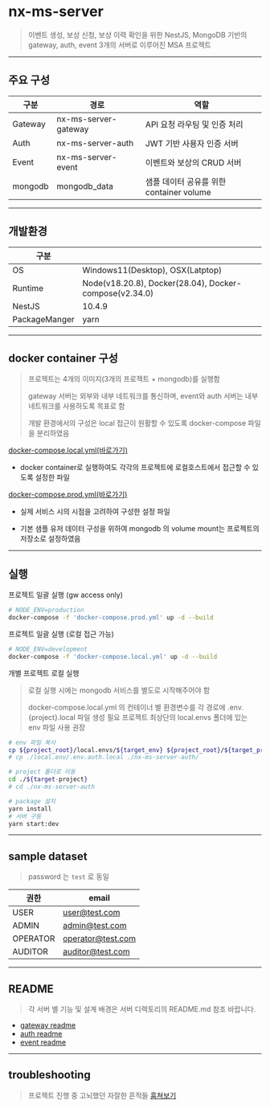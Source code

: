 # nx-ms-server

> 이벤트 생성, 보상 신청, 보상 이력 확인을 위한 NestJS, MongoDB 기반의 gateway, auth, event 3개의 서버로 이루어진 MSA 프로젝트

---

## 주요 구성

| 구분    | 경로                 | 역할                                     |
| ------- | -------------------- | ---------------------------------------- |
| Gateway | nx-ms-server-gateway | API 요청 라우팅 및 인증 처리             |
| Auth    | nx-ms-server-auth    | JWT 기반 사용자 인증 서버                |
| Event   | nx-ms-server-event   | 이벤트와 보상의 CRUD 서버                |
| mongodb | mongodb_data         | 샘플 데이터 공유를 위한 container volume |

---

## 개발환경

| 구분          |                                                        |
| ------------- | ------------------------------------------------------ |
| OS            | Windows11(Desktop), OSX(Latptop)                       |
| Runtime       | Node(v18.20.8), Docker(28.04), Docker-compose(v2.34.0) |
| NestJS        | 10.4.9                                                 |
| PackageManger | yarn                                                   |

---

## docker container 구성

> 프로젝트는 4개의 이미지(3개의 프로젝트 + mongodb)를 실행함
>
> gateway 서버는 외부와 내부 네트워크를 통신하며, event와 auth 서버는 내부 네트워크를 사용하도록 목표로 함
>
> 개발 환경에서의 구성은 local 접근이 원활할 수 있도록 docker-compose 파일을 분리하였음

[docker-compose.local.yml(바로가기)](./docker-compose.local.yml)

- docker container로 실행하여도 각각의 프로젝트에 로컬호스트에서 접근할 수 있도록 설정한 파일

[docker-compose.prod.yml(바로가기)](./docker-compose.prod.yml)

- 실제 서비스 시의 시점을 고려하여 구성한 설정 파일

- 기본 샘플 유저 데이터 구성을 위하여 mongodb 의 volume mount는 프로젝트의 저장소로 설정하였음

---

## 실행

프로젝트 일괄 실행 (gw access only)

```sh
# NODE_ENV=production
docker-compose -f 'docker-compose.prod.yml' up -d --build
```

프로젝트 일괄 실행 (로컬 접근 가능)

```sh
# NODE_ENV=development
docker-compose -f 'docker-compose.local.yml' up -d --build
```

개별 프로젝트 로컬 실행

> 로컬 실행 시에는 mongodb 서비스를 별도로 시작해주어야 함
>
> docker-compose.local.yml 의 컨테이너 별 환경변수를 각 경로에 .env.{project}.local 파일 생성 필요
> 프로젝트 최상단의 local.envs 폴더에 있는 env 파일 사용 권장

```sh
# env 파일 복사
cp ${project_root}/local.envs/${target_env} ${project_root}/${target_project}
# cp ./local.env/.env.auth.local ./nx-ms-server-auth/

# project 폴더로 이동
cd ./${target-project}
# cd ./nx-ms-server-auth

# package 설치
yarn install
# 서버 구동
yarn start:dev
```

---

## sample dataset

> password 는 `test` 로 동일

| 권한     | email             |
| -------- | ----------------- |
| USER     | user@test.com     |
| ADMIN    | admin@test.com    |
| OPERATOR | operator@test.com |
| AUDITOR  | auditor@test.com  |

---

## README

> 각 서버 별 기능 및 설계 배경은 서버 디렉토리의 README.md 참조 바랍니다.

- [gateway readme](./nx-ms-server-gateway/README.md)
- [auth readme](./nx-ms-server-auth/README.md)
- [event readme](./nx-ms-server-event/README.md)

---

## troubleshooting

> 프로젝트 진행 중 고뇌했던 자잘한 흔적들 [훔쳐보기](./troubleshooting.md)
